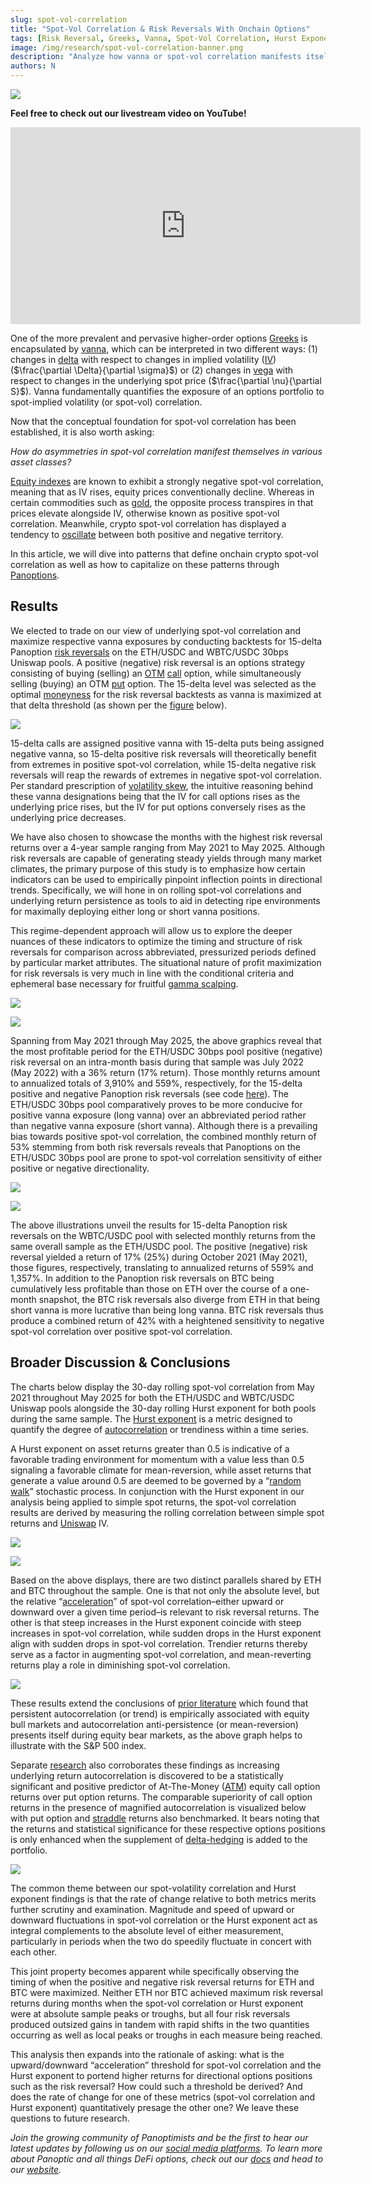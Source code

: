 ```yaml
---
slug: spot-vol-correlation
title: "Spot-Vol Correlation & Risk Reversals With Onchain Options"
tags: [Risk Reversal, Greeks, Vanna, Spot-Vol Correlation, Hurst Exponent, Uniswap]
image: /img/research/spot-vol-correlation-banner.png
description: "Analyze how vanna or spot-vol correlation manifests itself in Panoptions through the trading of risk reversals."
authors: N
---
```


![](./spot-vol-correlation-banner.png)

**Feel free to check out our livestream video on YouTube!**
<iframe width="560" height="315" src="https://www.youtube.com/embed/MnYfjcOBGto?si=h8NTqVPslwZGLBzE" title="YouTube video player" frameborder="0" allow="accelerometer; autoplay; clipboard-write; encrypted-media; gyroscope; picture-in-picture; web-share" referrerpolicy="strict-origin-when-cross-origin" allowfullscreen></iframe>

  

One of the more prevalent and pervasive higher-order options [Greeks](/research/understanding-the-greeks-series) is encapsulated by [vanna](https://moontowermeta.com/how-options-confuse-directional-traders/), which can be interpreted in two different ways: (1) changes in [delta](/research/understanding-delta-risk#what-is-delta) with respect to changes in implied volatility ([IV](/docs/terms/implied_volatility)) ($\frac{\partial \Delta}{\partial \sigma}$) or (2) changes in [vega](/research/understanding-the-greeks-series#vega-%CE%BD) with respect to changes in the underlying spot price ($\frac{\partial \nu}{\partial S}$). Vanna fundamentally quantifies the exposure of an options portfolio to spot-implied volatility (or spot-vol) correlation.

  

Now that the conceptual foundation for spot-vol correlation has been established, it is also worth asking:

  

*How do asymmetries in spot-vol correlation manifest themselves in various asset classes?*

  

[Equity indexes](https://www.sciencedirect.com/science/article/abs/pii/S0378426608000356) are known to exhibit a strongly negative spot-vol correlation, meaning that as IV rises, equity prices conventionally decline. Whereas in certain commodities such as [gold](https://onlinelibrary.wiley.com/doi/abs/10.1002/fut.21717), the opposite process transpires in that prices elevate alongside IV, otherwise known as positive spot-vol correlation. Meanwhile, crypto spot-vol correlation has displayed a tendency to [oscillate](https://blog.amberdata.io/the-btc-volatility-surface-q1-2023-deep-dive-into-defi-options-lyra) between both positive and negative territory.

  

In this article, we will dive into patterns that define onchain crypto spot-vol correlation as well as how to capitalize on these patterns through [Panoptions](/docs/terms/panoption).

## Results

We elected to trade on our view of underlying spot-vol correlation and maximize respective vanna exposures by conducting backtests for 15-delta Panoption [risk reversals](https://www.investopedia.com/terms/r/riskreversal.asp) on the ETH/USDC and WBTC/USDC 30bps Uniswap pools. A positive (negative) risk reversal is an options strategy consisting of buying (selling) an [OTM](/docs/terms/out_of_the_money)  [call](/docs/terms/call) option, while simultaneously selling (buying) an OTM [put](/docs/terms/put) option. The 15-delta level was selected as the optimal [moneyness](/docs/product/moneyness) for the risk reversal backtests as vanna is maximized at that delta threshold (as shown per the [figure](https://papers.ssrn.com/sol3/papers.cfm?abstract_id=3968542) below).

  

![](./01.png)

  

15-delta calls are assigned positive vanna with 15-delta puts being assigned negative vanna, so 15-delta positive risk reversals will theoretically benefit from extremes in positive spot-vol correlation, while 15-delta negative risk reversals will reap the rewards of extremes in negative spot-vol correlation. Per standard prescription of [volatility skew](https://predictingalpha.com/volatility-skew/), the intuitive reasoning behind these vanna designations being that the IV for call options rises as the underlying price rises, but the IV for put options conversely rises as the underlying price decreases.

  

We have also chosen to showcase the months with the highest risk reversal returns over a 4-year sample ranging from May 2021 to May 2025. Although risk reversals are capable of generating steady yields through many market climates, the primary purpose of this study is to emphasize how certain indicators can be used to empirically pinpoint inflection points in directional trends. Specifically, we will hone in on rolling spot-vol correlations and underlying return persistence as tools to aid in detecting ripe environments for maximally deploying either long or short vanna positions.

  

This regime-dependent approach will allow us to explore the deeper nuances of these indicators to optimize the timing and structure of risk reversals for comparison across abbreviated, pressurized periods defined by particular market attributes. The situational nature of profit maximization for risk reversals is very much in line with the conditional criteria and ephemeral base necessary for fruitful [gamma scalping](/research/gamma-scalping#gamma-scalping).

  

![](./02.png)

![](./03.png)

Spanning from May 2021 through May 2025, the above graphics reveal that the most profitable period for the ETH/USDC 30bps pool positive (negative) risk reversal on an intra-month basis during that sample was July 2022 (May 2022) with a 36% return (17% return). Those monthly returns amount to annualized totals of 3,910% and 559%, respectively, for the 15-delta positive and negative Panoption risk reversals (see code [here](https://github.com/panoptic-labs/research/tree/main/_research-bites/20250610)). The ETH/USDC 30bps pool comparatively proves to be more conducive for positive vanna exposure (long vanna) over an abbreviated period rather than negative vanna exposure (short vanna). Although there is a prevailing bias towards positive spot-vol correlation, the combined monthly return of 53% stemming from both risk reversals reveals that Panoptions on the ETH/USDC 30bps pool are prone to spot-vol correlation sensitivity of either positive or negative directionality.

![](./04.png)

![](./05.png)

The above illustrations unveil the results for 15-delta Panoption risk reversals on the WBTC/USDC pool with selected monthly returns from the same overall sample as the ETH/USDC pool. The positive (negative) risk reversal yielded a return of 17% (25%) during October 2021 (May 2021), those figures, respectively, translating to annualized returns of 559% and 1,357%. In addition to the Panoption risk reversals on BTC being cumulatively less profitable than those on ETH over the course of a one-month snapshot, the BTC risk reversals also diverge from ETH in that being short vanna is more lucrative than being long vanna. BTC risk reversals thus produce a combined return of 42% with a heightened sensitivity to negative spot-vol correlation over positive spot-vol correlation.

## Broader Discussion & Conclusions

The charts below display the 30-day rolling spot-vol correlation from May 2021 throughout May 2025 for both the ETH/USDC and WBTC/USDC Uniswap pools alongside the 30-day rolling Hurst exponent for both pools during the same sample. The [Hurst exponent](https://insights.deribit.com/market-research/momentum-bitcoin-and-reflexivity/) is a metric designed to quantify the degree of [autocorrelation](https://www.investopedia.com/terms/a/autocorrelation.asp) or trendiness within a time series.

  

A Hurst exponent on asset returns greater than 0.5 is indicative of a favorable trading environment for momentum with a value less than 0.5 signaling a favorable climate for mean-reversion, while asset returns that generate a value around 0.5 are deemed to be governed by a “[random walk](https://www.investopedia.com/terms/r/randomwalktheory.asp)” stochastic process. In conjunction with the Hurst exponent in our analysis being applied to simple spot returns, the spot-vol correlation results are derived by measuring the rolling correlation between simple spot returns and [Uniswap](/research/new-formulation-implied-volatility) IV.

![](./06.png)

![](./07.png)

Based on the above displays, there are two distinct parallels shared by ETH and BTC throughout the sample. One is that not only the absolute level, but the relative “[acceleration](https://papers.ssrn.com/sol3/papers.cfm?abstract_id=2645882)” of spot-vol correlation–either upward or downward over a given time period–is relevant to risk reversal returns. The other is that steep increases in the Hurst exponent coincide with steep increases in spot-vol correlation, while sudden drops in the Hurst exponent align with sudden drops in spot-vol correlation. Trendier returns thereby serve as a factor in augmenting spot-vol correlation, and mean-reverting returns play a role in diminishing spot-vol correlation.

![](./08.png)

These results extend the conclusions of [prior literature](https://papers.ssrn.com/sol3/papers.cfm?abstract_id=4150310) which found that persistent autocorrelation (or trend) is empirically associated with equity bull markets and autocorrelation anti-persistence (or mean-reversion) presents itself during equity bear markets, as the above graph helps to illustrate with the S&P 500 index.

  

Separate [research](https://papers.ssrn.com/sol3/papers.cfm?abstract_id=3363331) also corroborates these findings as increasing underlying return autocorrelation is discovered to be a statistically significant and positive predictor of At-The-Money ([ATM](/docs/terms/at_the_money)) equity call option returns over put option returns. The comparable superiority of call option returns in the presence of magnified autocorrelation is visualized below with put option and [straddle](/research/defi-option-straddle-101) returns also benchmarked. It bears noting that the returns and statistical significance for these respective options positions is only enhanced when the supplement of [delta-hedging](/research/options-market-making#delta-neutral-trading) is added to the portfolio.

![](./09.png)

The common theme between our spot-volatility correlation and Hurst exponent findings is that the rate of change relative to both metrics merits further scrutiny and examination. Magnitude and speed of upward or downward fluctuations in spot-vol correlation or the Hurst exponent act as integral complements to the absolute level of either measurement, particularly in periods when the two do speedily fluctuate in concert with each other.

  

This joint property becomes apparent while specifically observing the timing of when the positive and negative risk reversal returns for ETH and BTC were maximized. Neither ETH nor BTC achieved maximum risk reversal returns during months when the spot-vol correlation or Hurst exponent were at absolute sample peaks or troughs, but all four risk reversals produced outsized gains in tandem with rapid shifts in the two quantities occurring as well as local peaks or troughs in each measure being reached.

  

This analysis then expands into the rationale of asking: what is the upward/downward “acceleration” threshold for spot-vol correlation and the Hurst exponent to portend higher returns for directional options positions such as the risk reversal? How could such a threshold be derived? And does the rate of change for one of these metrics (spot-vol correlation and Hurst exponent) quantitatively presage the other one? We leave these questions to future research.

  
*Join the growing community of Panoptimists and be the first to hear our latest updates by following us on our [social media platforms](https://links.panoptic.xyz/all). To learn more about Panoptic and all things DeFi options, check out our [docs](/docs/intro) and head to our [website](https://panoptic.xyz/).*
